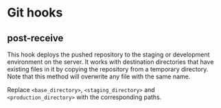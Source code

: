 # Git hooks

## post-receive

This hook deploys the pushed repository to the staging or development
environment on the server. It works with destination directories that have
existing files in it by copying the repository from a temporary directory. Note
that this method will overwrite any file with the same name.  

Replace `<base_directory>`, `<staging_directory>` and `<production_directory>`
with the corresponding paths.
